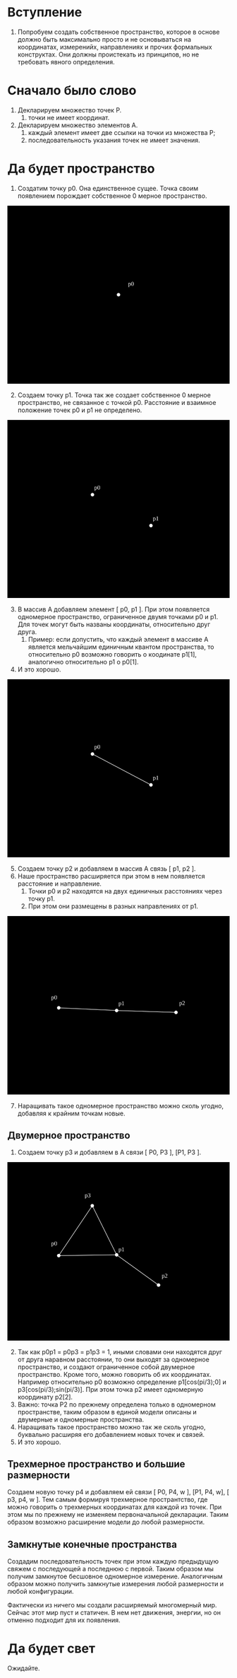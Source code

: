 # Вступление

1. Попробуем создать собственное пространство, которое в основе должно быть максимально просто и не основываться на координатах, измеренийх, направлениях и прочих формальных конструктах.
Они должны проистекать из принципов, но не требовать явного определения.



# Сначало было слово

1. Декларируем множество точек P.
    1. точки не имеет координат.
0. Декларируем множество элементов A.
    1. каждый элемент имеет две ссылки на точки из множества P;
    0. последовательность указания точек не имеет значения.



# Да будет пространство

1. Создатим точку p0. Она единственное сущее. Точка своим появлением порождает собственное 0 мерное пространство.

![](./space/p0.svg)


2. Создаем точку p1.  Точка так же создает собственное 0 мерное пространство, не связанное с точкой p0. Расстояние и взаимное положение точек p0 и p1 не определено.

![](./space/p1.svg)

3. В массив A добавляем элемент [ p0, p1 ]. При этом появляется одномерное пространство, ограниченное двумя точками p0 и p1. Для точек могут быть названы координаты, относительно друг друга.
    1. Пример: если допустить, что каждый элемент в массиве А является мельчайшим единичным квантом пространства, то относительно p0 возможно говорить о коодинате p1[1], аналогично относительно p1 о p0[1].
4. И это хорошо. 

![](./space/p0p1.svg)

5. Создаем точку p2 и добавляем в массив А связь [ p1, p2 ].
6. Наше пространство расширяется при этом в нем появляется расстояние и направление.
    1. Точки p0 и p2 находятся на двух единичных расстояниях через точку p1.
    0. При этом они размещены в разных направлениях от p1.

![](./space/p2.svg)

7. Наращивать такое одномерное пространство можно сколь угодно, добавляя к крайним точкам новые.


## Двумерное пространство

1. Cоздаем точку p3 и добавляем в А связи [ P0, P3 ], [P1, P3 ].

![](./space/p3.svg)

2. Так как p0p1 = p0p3 = p1p3 = 1, иными словами они находятся друг от друга наравном расстоянии, то они выходят за одномерное пространство, и создают ограниченное собой двумерное пространство.
Кроме того, можно говорить об их координатах. Например относительно p0 возможно определение p1[cos(pi/3);0] и p3[cos(pi/3);sin(pi/3)]. При этом точка p2 имеет одномерную координату p2[2].
3.  Важно: точка P2 по прежнему определена только в одномерном пространстве, таким образом в единой модели описаны и двумерные и одномерные пространства.
4. Наращивать такое пространство можно так же сколь угодно, буквально расширяя его добавлением новых точек и связей. 
5. И это хорошо.



## Трехмерное пространство и большие размерности

Создаем новую точку p4 и добавляем ей связи [ P0, P4, w ], [P1, P4, w], [ p3, p4, w ].
Тем самым формируя трехмерное пространтство, где можно говорить о трехмерных координатах для каждой из точек. При этом мы по прежнему не изменяем первоначальной декларации.
Таким образом возможно расширение модели до любой размерности.




## Замкнутые конечные пространства

Создадим последовательность точек при этом каждую предыдущую свяжем с последующей а последнюю с первой.
Таким образом мы получим замкнутое бесшовное одномерное измерение. Аналогичным образом можно получить замкнутые измерения любой размерности и любой конфигурации.



Фактически из ничего мы создали расширяемый многомерный мир. Сейчас этот мир пуст и статичен. В нем нет движения, энергии, но он отменно подходит для их появления.


# Да будет свет

Ожидайте.





